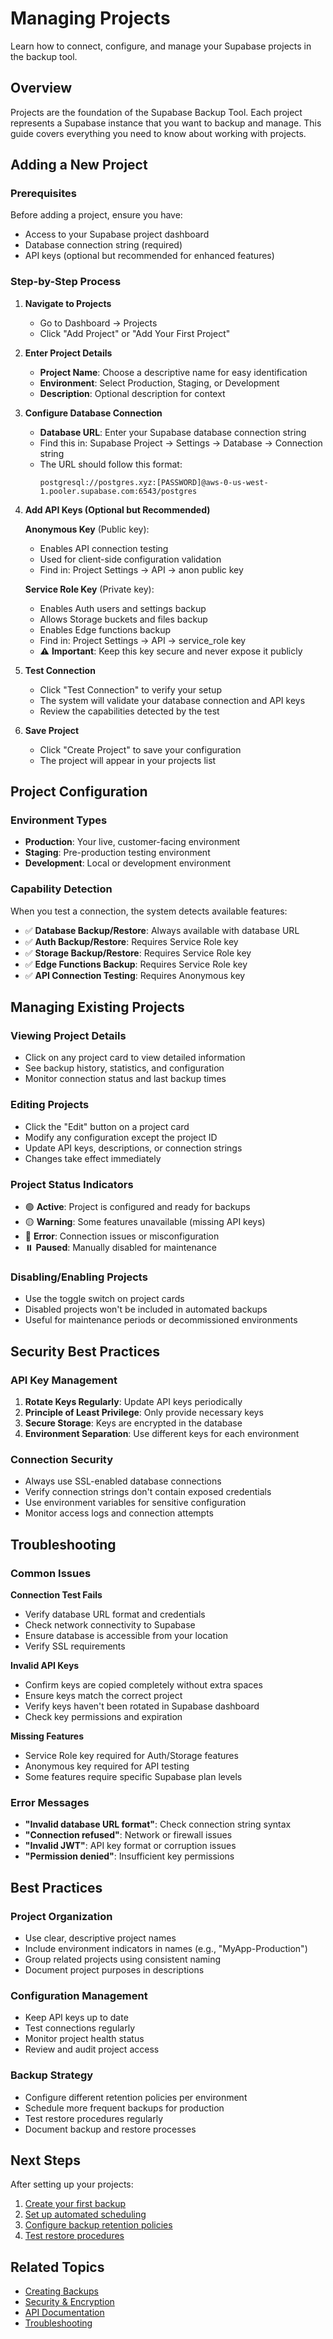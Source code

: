 # Managing Projects

Learn how to connect, configure, and manage your Supabase projects in the backup tool.

## Overview

Projects are the foundation of the Supabase Backup Tool. Each project represents a Supabase instance that you want to backup and manage. This guide covers everything you need to know about working with projects.

## Adding a New Project

### Prerequisites
Before adding a project, ensure you have:
- Access to your Supabase project dashboard
- Database connection string (required)
- API keys (optional but recommended for enhanced features)

### Step-by-Step Process

1. **Navigate to Projects**
   - Go to Dashboard → Projects
   - Click "Add Project" or "Add Your First Project"

2. **Enter Project Details**
   - **Project Name**: Choose a descriptive name for easy identification
   - **Environment**: Select Production, Staging, or Development
   - **Description**: Optional description for context

3. **Configure Database Connection**
   - **Database URL**: Enter your Supabase database connection string
   - Find this in: Supabase Project → Settings → Database → Connection string
   - The URL should follow this format:
     ```
     postgresql://postgres.xyz:[PASSWORD]@aws-0-us-west-1.pooler.supabase.com:6543/postgres
     ```

4. **Add API Keys (Optional but Recommended)**
   
   **Anonymous Key** (Public key):
   - Enables API connection testing
   - Used for client-side configuration validation
   - Find in: Project Settings → API → anon public key
   
   **Service Role Key** (Private key):
   - Enables Auth users and settings backup
   - Allows Storage buckets and files backup
   - Enables Edge functions backup
   - Find in: Project Settings → API → service_role key
   - ⚠️ **Important**: Keep this key secure and never expose it publicly

5. **Test Connection**
   - Click "Test Connection" to verify your setup
   - The system will validate your database connection and API keys
   - Review the capabilities detected by the test

6. **Save Project**
   - Click "Create Project" to save your configuration
   - The project will appear in your projects list

## Project Configuration

### Environment Types
- **Production**: Your live, customer-facing environment
- **Staging**: Pre-production testing environment
- **Development**: Local or development environment

### Capability Detection
When you test a connection, the system detects available features:
- ✅ **Database Backup/Restore**: Always available with database URL
- ✅ **Auth Backup/Restore**: Requires Service Role key
- ✅ **Storage Backup/Restore**: Requires Service Role key
- ✅ **Edge Functions Backup**: Requires Service Role key
- ✅ **API Connection Testing**: Requires Anonymous key

## Managing Existing Projects

### Viewing Project Details
- Click on any project card to view detailed information
- See backup history, statistics, and configuration
- Monitor connection status and last backup times

### Editing Projects
- Click the "Edit" button on a project card
- Modify any configuration except the project ID
- Update API keys, descriptions, or connection strings
- Changes take effect immediately

### Project Status Indicators
- 🟢 **Active**: Project is configured and ready for backups
- 🟡 **Warning**: Some features unavailable (missing API keys)
- 🔴 **Error**: Connection issues or misconfiguration
- ⏸️ **Paused**: Manually disabled for maintenance

### Disabling/Enabling Projects
- Use the toggle switch on project cards
- Disabled projects won't be included in automated backups
- Useful for maintenance periods or decommissioned environments

## Security Best Practices

### API Key Management
1. **Rotate Keys Regularly**: Update API keys periodically
2. **Principle of Least Privilege**: Only provide necessary keys
3. **Secure Storage**: Keys are encrypted in the database
4. **Environment Separation**: Use different keys for each environment

### Connection Security
- Always use SSL-enabled database connections
- Verify connection strings don't contain exposed credentials
- Use environment variables for sensitive configuration
- Monitor access logs and connection attempts

## Troubleshooting

### Common Issues

**Connection Test Fails**
- Verify database URL format and credentials
- Check network connectivity to Supabase
- Ensure database is accessible from your location
- Verify SSL requirements

**Invalid API Keys**
- Confirm keys are copied completely without extra spaces
- Ensure keys match the correct project
- Verify keys haven't been rotated in Supabase dashboard
- Check key permissions and expiration

**Missing Features**
- Service Role key required for Auth/Storage features
- Anonymous key required for API testing
- Some features require specific Supabase plan levels

### Error Messages
- **"Invalid database URL format"**: Check connection string syntax
- **"Connection refused"**: Network or firewall issues
- **"Invalid JWT"**: API key format or corruption issues
- **"Permission denied"**: Insufficient key permissions

## Best Practices

### Project Organization
- Use clear, descriptive project names
- Include environment indicators in names (e.g., "MyApp-Production")
- Group related projects using consistent naming
- Document project purposes in descriptions

### Configuration Management
- Keep API keys up to date
- Test connections regularly
- Monitor project health status
- Review and audit project access

### Backup Strategy
- Configure different retention policies per environment
- Schedule more frequent backups for production
- Test restore procedures regularly
- Document backup and restore processes

## Next Steps

After setting up your projects:
1. [Create your first backup](./creating-backups.md)
2. [Set up automated scheduling](./scheduling-backups.md)
3. [Configure backup retention policies](./backup-retention.md)
4. [Test restore procedures](./restoring-data.md)

## Related Topics
- [Creating Backups](./creating-backups.md)
- [Security & Encryption](../platform/security.md)
- [API Documentation](../platform/api.md)
- [Troubleshooting](../reference/troubleshooting.md) 